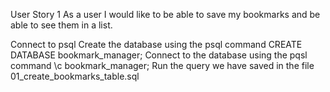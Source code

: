 User Story 1
As a user I would like to be able to save my bookmarks and be able to see them in a list.


Connect to psql
Create the database using the psql command CREATE DATABASE bookmark_manager;
Connect to the database using the pqsl command \c bookmark_manager;
Run the query we have saved in the file 01_create_bookmarks_table.sql
